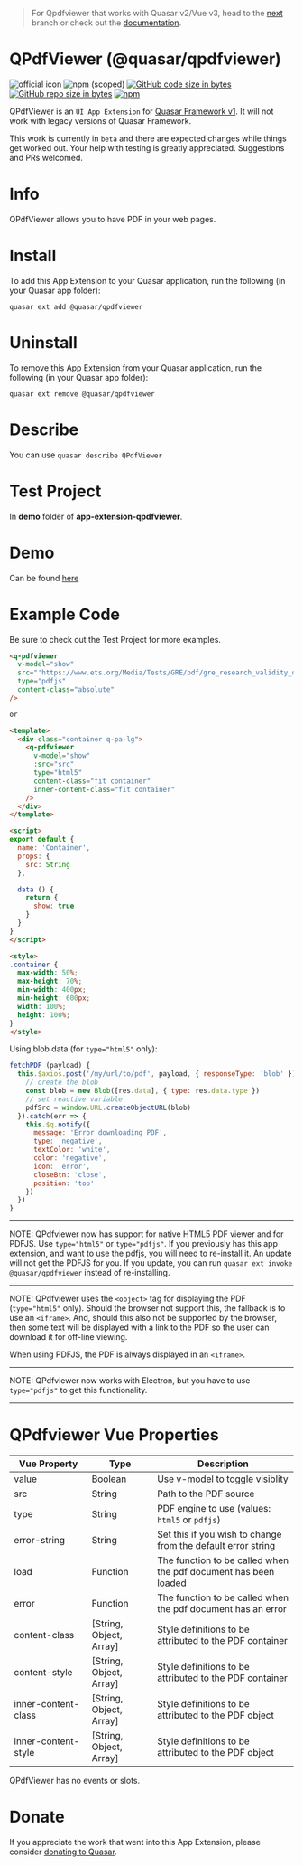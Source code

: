 > For Qpdfviewer that works with Quasar v2/Vue v3, head to the [next](https://github.com/quasarframework/app-extension-qpdfviewer/tree/next) branch or check out the [documentation](https://qpdfviewer.netlify.app/).

QPdfViewer (@quasar/qpdfviewer)
===

![official icon](https://img.shields.io/badge/Quasar%201.0-Official%20UI%20App%20Extension-blue.svg)
![npm (scoped)](https://img.shields.io/npm/v/@quasar/quasar-app-extension-qpdfviewer.svg?style=plastic)
[![GitHub code size in bytes](https://img.shields.io/github/languages/code-size/quasarframework/app-extension-qpdfviewer.svg)]()
[![GitHub repo size in bytes](https://img.shields.io/github/repo-size/quasarframework/app-extension-qpdfviewer.svg)]()
[![npm](https://img.shields.io/npm/dt/@quasar/quasar-app-extension-qpdfviewer.svg)](https://www.npmjs.com/package/@quasar/quasar-app-extension-qpdfviewer)

QPdfViewer is an `UI App Extension` for [Quasar Framework v1](https://v1.quasar-framework.org/). It will not work with legacy versions of Quasar Framework.

This work is currently in `beta` and there are expected changes while things get worked out. Your help with testing is greatly appreciated. Suggestions and PRs welcomed.

# Info
QPdfViewer allows you to have PDF in your web pages.

# Install
To add this App Extension to your Quasar application, run the following (in your Quasar app folder):
```
quasar ext add @quasar/qpdfviewer
```

# Uninstall
To remove this App Extension from your Quasar application, run the following (in your Quasar app folder):
```
quasar ext remove @quasar/qpdfviewer
```

# Describe
You can use `quasar describe QPdfViewer`

# Test Project
In **demo** folder of **app-extension-qpdfviewer**.

# Demo
Can be found [here](https://quasarframework.github.io/app-extension-qpdfviewer)

# Example Code
Be sure to check out the Test Project for more examples.
```html
<q-pdfviewer
  v-model="show"
  src="'https://www.ets.org/Media/Tests/GRE/pdf/gre_research_validity_data.pdf'"
  type="pdfjs"
  content-class="absolute"
/>

or

<template>
  <div class="container q-pa-lg">
    <q-pdfviewer
      v-model="show"
      :src="src"
      type="html5"
      content-class="fit container"
      inner-content-class="fit container"
    />
  </div>
</template>

<script>
export default {
  name: 'Container',
  props: {
    src: String
  },

  data () {
    return {
      show: true
    }
  }
}
</script>

<style>
.container {
  max-width: 50%;
  max-height: 70%;
  min-width: 400px;
  min-height: 600px;
  width: 100%;
  height: 100%;
}
</style>

```

Using blob data (for `type="html5"` only):
```js
fetchPDF (payload) {
  this.$axios.post('/my/url/to/pdf', payload, { responseType: 'blob' }).then(res => {
    // create the blob
    const blob = new Blob([res.data], { type: res.data.type })
    // set reactive variable
    pdfSrc = window.URL.createObjectURL(blob)
  }).catch(err => {
    this.$q.notify({
      message: 'Error downloading PDF',
      type: 'negative',
      textColor: 'white',
      color: 'negative',
      icon: 'error',
      closeBtn: 'close',
      position: 'top'
    })
  })
}
```

---
NOTE:
  QPdfviewer now has support for native HTML5 PDF viewer and for PDFJS. Use `type="html5"` or `type="pdfjs"`. If you previously has this app extension, and want to use the pdfjs, you will need to re-install it. An update will not get the PDFJS for you. If you update, you can run `quasar ext invoke @quasar/qpdfviewer` instead of re-installing.

---
NOTE:
  QPdfviewer uses the `<object>` tag for displaying the PDF (`type="html5"` only). Should the browser not support this, the fallback is to use an `<iframe>`. And, should this also not be supported by the browser, then some text will be displayed with a link to the PDF so the user can download it for off-line viewing.

  When using PDFJS, the PDF is always displayed in an `<iframe>`.

---
NOTE:
  QPdfviewer now works with Electron, but you have to use `type="pdfjs"` to get this functionality.

---

# QPdfviewer Vue Properties
| Vue&nbsp;Property | Type	| Description |
|---|---|---|
| value | Boolean | Use v-model to toggle visiblity |
| src | String | Path to the PDF source |
| type | String | PDF engine to use (values: `html5` or `pdfjs`) |
| error-string | String | Set this if you wish to change from the default error string |
| load | Function | The function to be called when the pdf document has been loaded |
| error | Function | The function to be called when the pdf document has an error |
| content-class | [String, Object, Array] | Style definitions to be attributed to the PDF container |
| content-style | [String, Object, Array] | Style definitions to be attributed to the PDF container |
| inner-content-class | [String, Object, Array] | Style definitions to be attributed to the PDF object |
| inner-content-style | [String, Object, Array] | Style definitions to be attributed to the PDF object |

QPdfViewer has no events or slots.

# Donate
If you appreciate the work that went into this App Extension, please consider [donating to Quasar](https://donate.quasar.dev).
